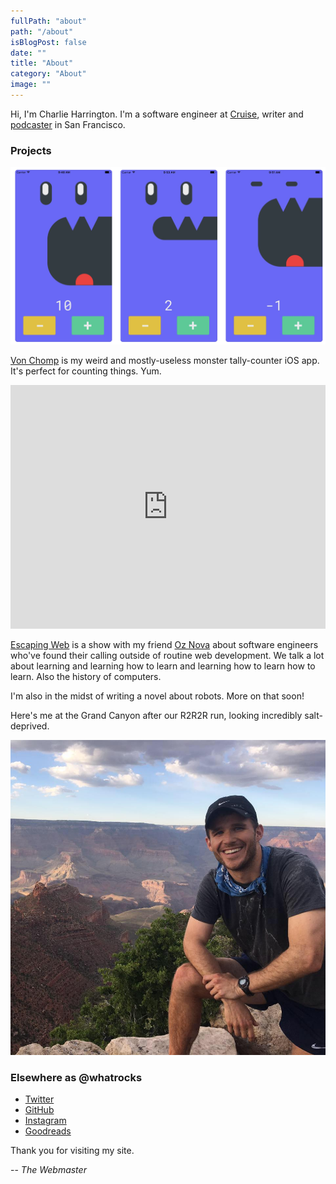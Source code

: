 ```yaml
---
fullPath: "about"
path: "/about"
isBlogPost: false
date: ""
title: "About"
category: "About"
image: ""
---
```


Hi, I'm Charlie Harrington. I'm a software engineer at [Cruise](https://www.getcruise.com), writer and [podcaster](https://www.escapingweb.com) in San Francisco.

### Projects

![VC](./images/vc.png)

[Von Chomp](https://itunes.apple.com/us/app/von-chomp/id1211087343?mt=8) is my weird and mostly-useless monster tally-counter iOS app. It's perfect for counting things. Yum.

<iframe src='https://share.transistor.fm/e/escaping-web/playlist' width='100%' height='390' frameborder='0' scrolling='no' seamless='true' style='width:100%; height:390px;'></iframe>

[Escaping Web](https://www.escapingweb.com) is a show with my friend [Oz Nova](https://twitter.com/oznova_) about software engineers who've found their calling outside of routine web development. We talk a lot about learning and learning how to learn and learning how to learn how to learn. Also the history of computers.

I'm also in the midst of writing a novel about robots. More on that soon!

Here's me at the Grand Canyon after our R2R2R run, looking incredibly salt-deprived.

![Charlie Harrington](./images/charlie.jpg)

### Elsewhere as @whatrocks

* [Twitter](https://twitter.com/whatrocks)
* [GitHub](https://github.com/whatrocks)
* [Instagram](https://instagram.com/whatrocks)
* [Goodreads](https://www.goodreads.com/whatrocks)

Thank you for visiting my site.

-- *The Webmaster*
